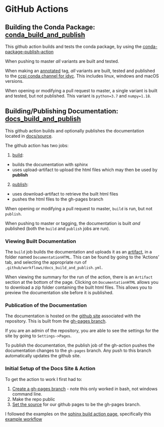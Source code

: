 # GitHub Actions

## Building the Conda Package: [conda_build_and_publish](./conda_build_and_publish.yml)
This github action builds and tests the conda package, by using the [conda-package-publish-action](https://github.com/TomographicImaging/conda-package-publish-action)

When pushing to master *all* variants are built and tested.

When making an [annotated](https://git-scm.com/book/en/v2/Git-Basics-Tagging) tag, *all* variants are built, tested and published to the [ccpi conda channel for idvc](https://anaconda.org/ccpi/idvc/files). This includes linux, windows and macOS versions.

When opening or modifying a pull request to master, a single variant is built and tested, but not published. This variant is `python=3.7` and `numpy=1.18`.

## Building/Publishing Documentation: [docs_build_and_publish](https://github.com/TomographicImaging/iDVC/blob/master/.github/workflows/docs_build_and_publish.yml)

This github action builds and optionally publishes the documentation located in [docs/source](https://github.com/TomographicImaging/iDVC/tree/master/docs/source).

The github action has two jobs:

1. [build](https://github.com/TomographicImaging/iDVC/blob/master/.github/workflows/docs_build_and_publish.yml#L12):
-  builds the documentation with sphinx
-  uses upload-artifact to upload the html files which may then be used by **publish**

2. [publish](https://github.com/TomographicImaging/iDVC/blob/master/.github/workflows/docs_build_and_publish.yml#L27):
-  uses download-artifact to retrieve the built html files
-  pushes the html files to the gh-pages branch

When opening or modifying a pull request to master, `build` is run, but not `publish`.

When pushing to master or tagging, the documentation is built *and* published (both the `build` and `publish` jobs are run).

### Viewing Built Documentation
The `build` job builds the documentation and uploads it as an [artifact](https://github.com/TomographicImaging/iDVC/blob/master/.github/workflows/docs_build_and_publish.yml#L21),
in a folder named `DocumentationHTML`.
This can be found by going to the ‘Actions’ tab, and selecting the appropriate run of `.github/workflows/docs_build_and_publish.yml`.

When viewing the summary for the run of the action, there is an `Artifact` section at the bottom of the page.
Clicking on `DocumentationHTML` allows you to download a zip folder containing the built html files.
This allows you to preview the documentation site before it is published.

### Publication of the Documentation
The documentation is hosted on the [github site](https://tomographicimaging.github.io/iDVC/) associated with the repository.
This is built from the [gh-pages branch](https://github.com/TomographicImaging/iDVC/tree/gh-pages).

If you are an admin of the repository, you are able to see the settings for the site by going to `Settings->Pages`.

To publish the documentation, the publish job of the gh-action pushes the documentation changes to the `gh-pages` branch.
Any push to this branch automatically updates the github site.

### Initial Setup of the Docs Site & Action
To get the action to work I first had to:
1. [Create a gh-pages branch](https://gist.github.com/ramnathv/2227408) - note this only worked in bash, not windows command line.
2. Make the repo public
3. [Set the source](https://github.com/TomographicImaging/iDVC/settings/pages) for our github pages to be the gh-pages branch.

I followed the examples on the [sphinx build action page](https://github.com/marketplace/actions/sphinx-build), specifically this [example workflow](https://github.com/ammaraskar/sphinx-action-test/blob/master/.github/workflows/default.yml)
